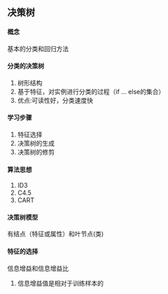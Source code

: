 ## 决策树

#### 概念
 基本的分类和回归方法

#### 分类的决策树
1. 树形结构
2. 基于特征，对实例进行分类的过程（if ... else的集合）
3. 优点:可读性好，分类速度快


#### 学习步骤
1. 特征选择
2. 决策树的生成
3. 决策树的修剪

#### 算法思想
1. ID3
2. C4.5
3. CART

#### 决策树模型
有结点（特征或属性）和叶节点(类)

#### 特征的选择
信息增益和信息增益比

1. 信息增益值是相对于训练样本的


